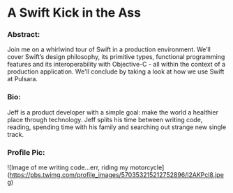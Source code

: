 # A Swift Kick in the Ass

### Abstract:
Join me on a whirlwind tour of Swift in a production environment. We’ll cover Swift’s design philosophy, its primitive types, functional programming features and its interoperability with Objective-C - all within the context of a production application. We'll conclude by taking a look at how we use Swift at Pulsara.

### Bio:

Jeff is a product developer with a simple goal: make the world a healthier place through technology. Jeff splits his time between writing code, reading, spending time with his family and searching out strange new single track.

### Profile Pic:

![Image of me writing code...err, riding my motorcycle]
(https://pbs.twimg.com/profile_images/570353215212752896/l2AKPcl8.jpeg)
